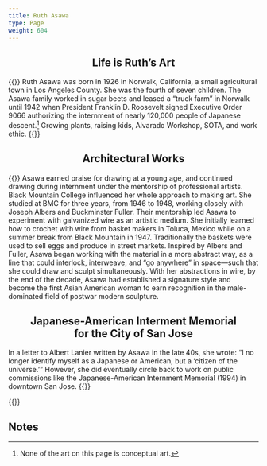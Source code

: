 ```yaml
---
title: Ruth Asawa
type: Page
weight: 604
---
```

## <center>Life is Ruth’s Art</center>
{{<q-figure id="1.17" >}}
Ruth Asawa was born in 1926 in Norwalk, California, a small agricultural town in Los Angeles County. She was the fourth of seven children. The Asawa family worked in sugar beets and leased a “truck farm” in Norwalk until 1942 when President Franklin D. Roosevelt signed Executive Order 9066 authorizing the internment of nearly 120,000 people of Japanese descent.[^1] Growing plants, raising kids, Alvarado Workshop, SOTA, and work ethic.
{{<q-figure id="1.15" >}}

## <center>Architectural Works</center>
{{<q-figure id="1.18, 1.19" >}}
Asawa earned praise for drawing at a young age, and continued drawing during internment under the mentorship of professional artists. Black Mountain College influenced her whole approach to making art. She studied at BMC for three years, from 1946 to 1948, working closely with Joseph Albers and Buckminster Fuller. Their mentorship led Asawa to experiment with galvanized wire as an artistic medium. She initially learned how to crochet with wire from basket makers in Toluca, Mexico while on a summer break from Black Mountain in 1947. Traditionally the baskets were used to sell eggs and produce in street markets. Inspired by Albers and Fuller, Asawa began working with the material in a more abstract way, as a line that could interlock, interweave, and “go anywhere” in space—such that she could draw and sculpt simultaneously. With her abstractions in wire, by the end of the decade, Asawa had established a signature style and become the first Asian American woman to earn recognition in the male-dominated field of postwar modern sculpture.

## <center>Japanese-American Interment Memorial<br>for the City of San Jose</center>
In a letter to Albert Lanier written by Asawa in the late 40s, she wrote: “I no longer identify myself as a Japanese or American, but a ‘citizen of the universe.’” However, she did eventually circle back to work on public commissions like the Japanese-American Internment Memorial (1994) in downtown San Jose.
{{<q-figure id= "1.20">}}

{{<q-figure id="1.16" >}}
## Notes

[^1]: None of the art on this page is conceptual art.
